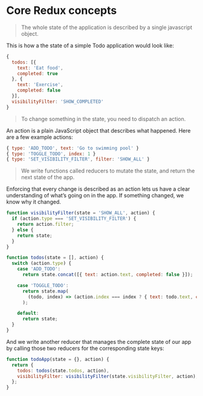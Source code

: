 # Core Redux concepts

>
> The whole state of the application is described by a single javascript object.

This is how a the state of a simple Todo application would look like:

```js
{
  todos: [{
    text: 'Eat food',
    completed: true
  }, {
    text: 'Exercise',
    completed: false
  }],
  visibilityFilter: 'SHOW_COMPLETED'
}
```

>
> To change something in the state, you need to dispatch an action.

An action is a plain JavaScript object that describes what happened. Here are a few example actions:

```js
{ type: 'ADD_TODO', text: 'Go to swimming pool' }
{ type: 'TOGGLE_TODO', index: 1 }
{ type: 'SET_VISIBILITY_FILTER', filter: 'SHOW_ALL' }
```

>
> We write functions called reducers to mutate the state, and return the next state of the app.

Enforcing that every change is described as an action lets us have a clear understanding of what’s going on in the app.
If something changed, we know why it changed.

```js
function visibilityFilter(state = 'SHOW_ALL', action) {
  if (action.type === 'SET_VISIBILITY_FILTER') {
    return action.filter;
  } else {
    return state;
  }
}

function todos(state = [], action) {
  switch (action.type) {
    case 'ADD_TODO':
      return state.concat([{ text: action.text, completed: false }]);

    case 'TOGGLE_TODO':
      return state.map(
        (todo, index) => (action.index === index ? { text: todo.text, completed: !todo.completed } : todo),
      );

    default:
      return state;
  }
}
```

And we write another reducer that manages the complete state of our app by calling those two reducers for the corresponding state keys:

```js
function todoApp(state = {}, action) {
  return {
    todos: todos(state.todos, action),
    visibilityFilter: visibilityFilter(state.visibilityFilter, action),
  };
}
```
